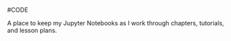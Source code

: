 #CODE

A place to keep my Jupyter Notebooks as I work through chapters, tutorials, and lesson plans.
